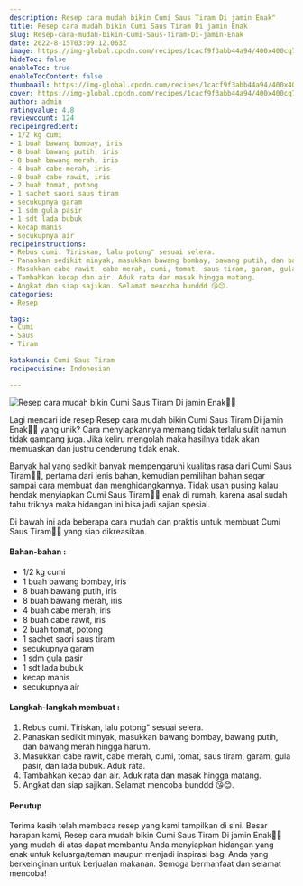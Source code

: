 ```yaml
---
description: Resep cara mudah bikin Cumi Saus Tiram Di jamin Enak"
title: Resep cara mudah bikin Cumi Saus Tiram Di jamin Enak
slug: Resep-cara-mudah-bikin-Cumi-Saus-Tiram-Di-jamin-Enak
date: 2022-8-15T03:09:12.063Z
image: https://img-global.cpcdn.com/recipes/1cacf9f3abb44a94/400x400cq70/photo.jpg
hideToc: false
enableToc: true
enableTocContent: false
thumbnail: https://img-global.cpcdn.com/recipes/1cacf9f3abb44a94/400x400cq70/photo.jpg
cover: https://img-global.cpcdn.com/recipes/1cacf9f3abb44a94/400x400cq70/photo.jpg
author: admin
ratingvalue: 4.8
reviewcount: 124
recipeingredient:
- 1/2 kg cumi
- 1 buah bawang bombay, iris
- 8 buah bawang putih, iris
- 8 buah bawang merah, iris
- 4 buah cabe merah, iris
- 8 buah cabe rawit, iris
- 2 buah tomat, potong
- 1 sachet saori saus tiram
- secukupnya garam
- 1 sdm gula pasir
- 1 sdt lada bubuk
- kecap manis
- secukupnya air
recipeinstructions:
- Rebus cumi. Tiriskan, lalu potong" sesuai selera.
- Panaskan sedikit minyak, masukkan bawang bombay, bawang putih, dan bawang merah hingga harum.
- Masukkan cabe rawit, cabe merah, cumi, tomat, saus tiram, garam, gula pasir, dan lada bubuk. Aduk rata.
- Tambahkan kecap dan air. Aduk rata dan masak hingga matang.
- Angkat dan siap sajikan. Selamat mencoba bunddd 😘😊.
categories:
- Resep

tags:
- Cumi
- Saus
- Tiram

katakunci: Cumi Saus Tiram
recipecuisine: Indonesian

---
```


![Resep cara mudah bikin Cumi Saus Tiram Di jamin Enak👩‍🍳](https://img-global.cpcdn.com/recipes/1cacf9f3abb44a94/400x400cq70/photo.jpg)

Lagi mencari ide resep Resep cara mudah bikin Cumi Saus Tiram Di jamin Enak👩‍🍳 yang unik? Cara menyiapkannya memang tidak terlalu sulit namun tidak gampang juga. Jika keliru mengolah maka hasilnya tidak akan memuaskan dan justru cenderung tidak enak.

Banyak hal yang sedikit banyak mempengaruhi kualitas rasa dari Cumi Saus Tiram👩‍🍳, pertama dari jenis bahan, kemudian pemilihan bahan segar sampai cara membuat dan menghidangkannya. Tidak usah pusing kalau hendak menyiapkan Cumi Saus Tiram👩‍🍳 enak di rumah, karena asal sudah tahu triknya maka hidangan ini bisa jadi sajian spesial.

Di bawah ini ada beberapa cara mudah dan praktis untuk membuat Cumi Saus Tiram👩‍🍳 yang siap dikreasikan.

<!--inarticleads1-->

#### Bahan-bahan :

- 1/2 kg cumi
- 1 buah bawang bombay, iris
- 8 buah bawang putih, iris
- 8 buah bawang merah, iris
- 4 buah cabe merah, iris
- 8 buah cabe rawit, iris
- 2 buah tomat, potong
- 1 sachet saori saus tiram
- secukupnya garam
- 1 sdm gula pasir
- 1 sdt lada bubuk
- kecap manis
- secukupnya air

<!--inarticleads2-->

#### Langkah-langkah membuat :

1. Rebus cumi. Tiriskan, lalu potong" sesuai selera.
1. Panaskan sedikit minyak, masukkan bawang bombay, bawang putih, dan bawang merah hingga harum.
1. Masukkan cabe rawit, cabe merah, cumi, tomat, saus tiram, garam, gula pasir, dan lada bubuk. Aduk rata.
1. Tambahkan kecap dan air. Aduk rata dan masak hingga matang.
1. Angkat dan siap sajikan. Selamat mencoba bunddd 😘😊.

#### Penutup

Terima kasih telah membaca resep yang kami tampilkan di sini. Besar harapan kami, Resep cara mudah bikin Cumi Saus Tiram Di jamin Enak👩‍🍳 yang mudah di atas dapat membantu Anda menyiapkan hidangan yang enak untuk keluarga/teman maupun menjadi inspirasi bagi Anda yang berkeinginan untuk berjualan makanan. Semoga bermanfaat dan selamat mencoba!